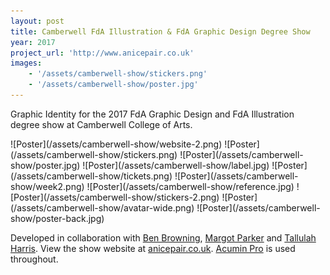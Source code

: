 ```yaml
---
layout: post
title: Camberwell FdA Illustration & FdA Graphic Design Degree Show
year: 2017
project_url: 'http://www.anicepair.co.uk'
images: 
    - '/assets/camberwell-show/stickers.png'
    - '/assets/camberwell-show/poster.jpg'
---
```


Graphic Identity for the 2017 FdA Graphic Design and FdA Illustration degree show at Camberwell College of Arts.

<div class="gallery full" markdown='1'>
![Poster](/assets/camberwell-show/website-2.png)
![Poster](/assets/camberwell-show/stickers.png)
![Poster](/assets/camberwell-show/poster.jpg)
![Poster](/assets/camberwell-show/label.jpg)
![Poster](/assets/camberwell-show/tickets.png)
![Poster](/assets/camberwell-show/week2.png)
![Poster](/assets/camberwell-show/reference.jpg)
![Poster](/assets/camberwell-show/stickers-2.png)
![Poster](/assets/camberwell-show/avatar-wide.png)
![Poster](/assets/camberwell-show/poster-back.jpg)
</div>


Developed in collaboration with [Ben Browning](http://brwnng.com/), [Margot Parker](http://margotparker.tumblr.com/) and [Tallulah Harris](https://www.tallulahharris.com/). View the show website at [anicepair.co.uk](http://www.anicepair.co.uk). [Acumin Pro](https://acumin.typekit.com/) is used throughout.
